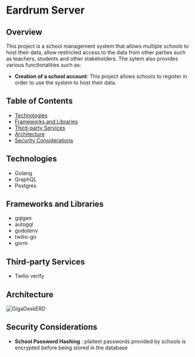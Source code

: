 # Eardrum Server    

## Overview  
This project is a school management system that allows multiple schools to host their data, allow restricted access to the data from other parties such as teachers, students and other stakeholders. The sytem also provides various functionalities such as:

* **Creation of a school account**: This project allows schools to register in order to use the system to host their data.

## Table of Contents

* [Technologies](#technologies)
* [Frameworks and Libraries](#frameworks-and-libraries)
* [Third-party Services](#third-party-services)
* [Architecture](#architecture)
* [Security Considerations](#security-considerations)

## Technologies 

- Golang
- GraphQL
- Postgres

## Frameworks and Libraries

- gqlgen
- autogql
- godotenv
- twilio-go
- gorm

## Third-party Services 

- Twilio verify

## Architecture
![GigaDeskERD](https://github.com/user-attachments/assets/fe97da0c-7f0b-4c0d-96e8-047413dd2d42)     

## Security Considerations     
* **School Password Hashing** : plaitext passwords provided by schools is encrypted before being stored in the database
